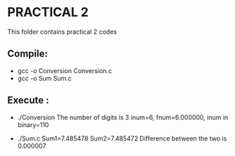 # PRACTICAL 2
This folder contains practical 2 codes

## Compile:
* gcc -o Conversion Conversion.c
* gcc -o Sum Sum.c

## Execute :
* ./Conversion
The number of digits is 3
inum=6,  fnum=6.000000, inum in binary=110

* ./Sum.c
 Sum1=7.485478
 Sum2=7.485472
 Difference between the two is 0.000007
